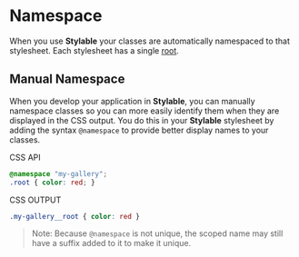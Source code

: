 # Namespace

When you use **Stylable** your classes are automatically namespaced to that stylesheet. Each stylesheet has a single [root](./root.md).

## Manual Namespace

When you develop your application in **Stylable**, you can manually namespace classes so you can more easily identify them when they are displayed in the CSS output. You do this in your **Stylable** stylesheet by adding the syntax `@namespace` to provide better display names to your classes.

CSS API
```css
@namespace "my-gallery";
.root { color: red; }
``` 

CSS OUTPUT
```css
.my-gallery__root { color: red }
```

> Note: Because `@namespace` is not unique, the scoped name may still have a suffix added to it to make it unique.
